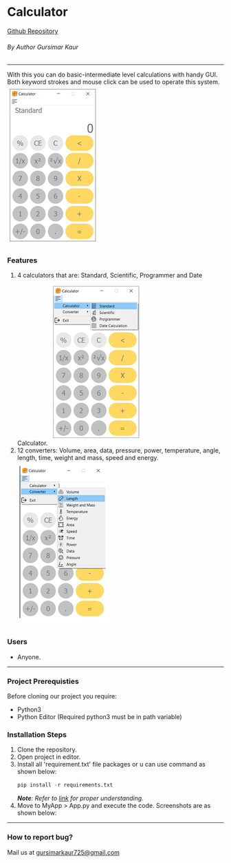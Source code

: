<!-- Step-1 Identify the project -->

# Calculator

[Github Repository](https://github.com/gursimarkaur999/Calculator, 'Calculator')

###### By Author Gursimar Kaur
---
<!-- Step-2 Evaluate the project -->
With this you can do basic-intermediate level calculations with handy GUI. Both keyword strokes and mouse click can be used to operate this system.
    ![image](OutputImages/mainstandard.PNG)


<!-- Now describe who can use the project -->
### Features
1. 4 calculators that are: Standard, Scientific, Programmer and Date Calculator.
 ![image](OutputImages/calculatoroption.png)
2. 12 converters: Volume, area, data, pressure, power, temperature, angle, length, time, weight and mass, speed and energy. 
 ![image](OutputImages/converteroption.png)
### Users
* Anyone.
---
<!-- Step-3 Help reader to use the project -->

### Project Prerequisties
Before cloning our project you require:
* Python3
* Python Editor (Required python3 must be in path 
variable)

### Installation Steps
1. Clone the repository.
2. Open project in editor.
3. Install all 'requirement.txt' file packages or u can use command as shown below:
    ```python
    pip install -r requirements.txt
    ```
    _**Note**: Refer to [link](https://github.com/sameersharma1999/Billing-Project) for proper understanding._
4. Move to MyApp > App.py and execute the code. Screenshots are as shown below:
---
<!-- Step-4 Engage -->
<!-- How to report a Bug -->
### How to report bug?
Mail us at gursimarkaur725@gmail.com
